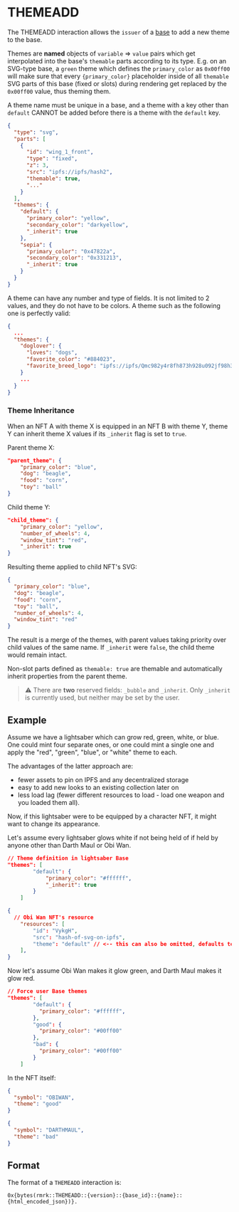 # THEMEADD

The THEMEADD interaction allows the `issuer` of a [base](../entities/base.md) to add a new theme to
the base.

Themes are **named** objects of `variable` => `value` pairs which get interpolated into the base's
`themable` parts according to its type. E.g. on an SVG-type base, a `green` theme which defines the
`primary_color` as `0x00ff00` will make sure that every `{primary_color}` placeholder inside of all
`themable` SVG parts of this base (fixed or slots) during rendering get replaced by the `0x00ff00`
value, thus theming them.

A theme name must be unique in a base, and a theme with a key other than `default` CANNOT be added
before there is a theme with the `default` key.

```json
{
  "type": "svg",
  "parts": [
    {
      "id": "wing_1_front",
      "type": "fixed",
      "z": 3,
      "src": "ipfs://ipfs/hash2",
      "themable": true,
      "..."
    }
  ],
  "themes": {
    "default": {
      "primary_color": "yellow",
      "secondary_color": "darkyellow",
      "_inherit": true
    },
    "sepia": {
      "primary_color": "0x47822a",
      "secondary_color": "0x331213",
      "_inherit": true
    }
  }
}
```

A theme can have any number and type of fields. It is not limited to 2 values, and they do not have
to be colors. A theme such as the following one is perfectly valid:

```json
{
  ...
  "themes": {
    "doglover": {
      "loves": "dogs",
      "favorite_color": "#884023",
      "favorite_breed_logo": "ipfs://ipfs/Qmc982y4r8fh873h928u092jf98h3f98/beagle.svg"
    }
    ...
  }
}
```

### Theme Inheritance

When an NFT A with theme X is equipped in an NFT B with theme Y, theme Y can inherit theme X values
if its `_inherit` flag is set to `true`.

Parent theme X:

```json
"parent_theme": {
    "primary_color": "blue",
    "dog": "beagle",
    "food": "corn",
    "toy": "ball"
}
```

Child theme Y:

```json
"child_theme": {
    "primary_color": "yellow",
    "number_of_wheels": 4,
    "window_tint": "red",
    "_inherit": true
}
```

Resulting theme applied to child NFT's SVG:

```json
{
  "primary_color": "blue",
  "dog": "beagle",
  "food": "corn",
  "toy": "ball",
  "number_of_wheels": 4,
  "window_tint": "red"
}
```

The result is a merge of the themes, with parent values taking priority over child values of the
same name. If `_inherit` were `false`, the child theme would remain intact.

Non-slot parts defined as `themable: true` are themable and automatically inherit properties from
the parent theme.

> ⚠ There are **two** reserved fields: `_bubble` and `_inherit`. Only `_inherit` is currently used,
> but neither may be set by the user.

## Example

Assume we have a lightsaber which can grow red, green, white, or blue. One could mint four separate
ones, or one could mint a single one and apply the "red", "green", "blue", or "white" theme to each.

The advantages of the latter approach are:

- fewer assets to pin on IPFS and any decentralized storage
- easy to add new looks to an existing collection later on
- less load lag (fewer different resources to load - load one weapon and you loaded them all).

Now, if this lightsaber were to be equipped by a character NFT, it might want to change its
appearance.

Let's assume every lightsaber glows white if not being held of if held by anyone other than Darth
Maul or Obi Wan.

```json
// Theme definition in lightsaber Base
"themes": [
        "default": {
            "primary_color": "#ffffff",
            "_inherit": true
        }
    ]
```

```json
{
  // Obi Wan NFT's resource
    "resources": [
        "id": "VykgH",
        "src": "hash-of-svg-on-ipfs",
        "theme": "default" // <-- this can also be omitted, defaults to "default"
    ],
}
```

Now let's assume Obi Wan makes it glow green, and Darth Maul makes it glow red.

```json
// Force user Base themes
"themes": [
        "default": {
          "primary_color": "#ffffff",
        },
        "good": {
          "primary_color": "#00ff00"
        },
        "bad": {
          "primary_color": "#00ff00"
        }
    ]
```

In the NFT itself:

```json
{
  "symbol": "OBIWAN",
  "theme": "good"
}
```

```json
{
  "symbol": "DARTHMAUL",
  "theme": "bad"
}
```

## Format

The format of a `THEMEADD` interaction is:

```
0x{bytes(rmrk::THEMEADD::{version}::{base_id}::{name}::{html_encoded_json})}.
```
